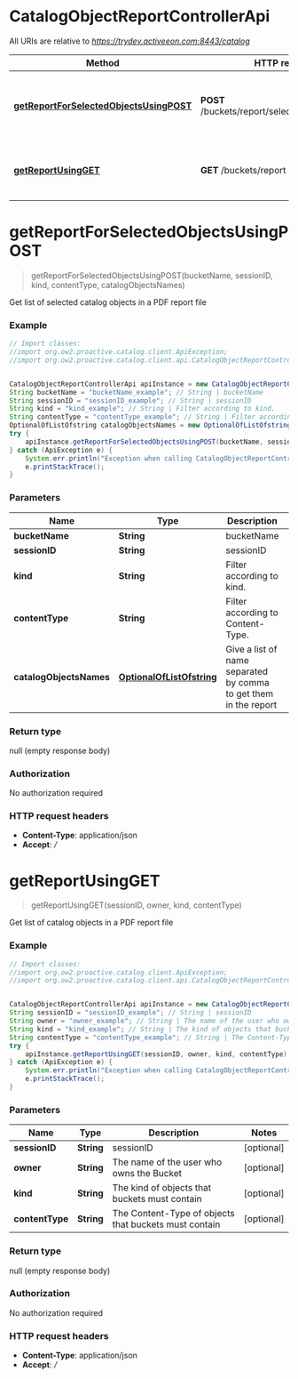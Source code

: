 # CatalogObjectReportControllerApi

All URIs are relative to *https://trydev.activeeon.com:8443/catalog*

Method | HTTP request | Description
------------- | ------------- | -------------
[**getReportForSelectedObjectsUsingPOST**](CatalogObjectReportControllerApi.md#getReportForSelectedObjectsUsingPOST) | **POST** /buckets/report/selected/{bucketName} | Get list of selected catalog objects in a PDF report file
[**getReportUsingGET**](CatalogObjectReportControllerApi.md#getReportUsingGET) | **GET** /buckets/report | Get list of catalog objects in a PDF report file


<a name="getReportForSelectedObjectsUsingPOST"></a>
# **getReportForSelectedObjectsUsingPOST**
> getReportForSelectedObjectsUsingPOST(bucketName, sessionID, kind, contentType, catalogObjectsNames)

Get list of selected catalog objects in a PDF report file

### Example
```java
// Import classes:
//import org.ow2.proactive.catalog.client.ApiException;
//import org.ow2.proactive.catalog.client.api.CatalogObjectReportControllerApi;


CatalogObjectReportControllerApi apiInstance = new CatalogObjectReportControllerApi();
String bucketName = "bucketName_example"; // String | bucketName
String sessionID = "sessionID_example"; // String | sessionID
String kind = "kind_example"; // String | Filter according to kind.
String contentType = "contentType_example"; // String | Filter according to Content-Type.
OptionalOfListOfstring catalogObjectsNames = new OptionalOfListOfstring(); // OptionalOfListOfstring | Give a list of name separated by comma to get them in the report
try {
    apiInstance.getReportForSelectedObjectsUsingPOST(bucketName, sessionID, kind, contentType, catalogObjectsNames);
} catch (ApiException e) {
    System.err.println("Exception when calling CatalogObjectReportControllerApi#getReportForSelectedObjectsUsingPOST");
    e.printStackTrace();
}
```

### Parameters

Name | Type | Description  | Notes
------------- | ------------- | ------------- | -------------
 **bucketName** | **String**| bucketName |
 **sessionID** | **String**| sessionID | [optional]
 **kind** | **String**| Filter according to kind. | [optional]
 **contentType** | **String**| Filter according to Content-Type. | [optional]
 **catalogObjectsNames** | [**OptionalOfListOfstring**](OptionalOfListOfstring.md)| Give a list of name separated by comma to get them in the report | [optional]

### Return type

null (empty response body)

### Authorization

No authorization required

### HTTP request headers

 - **Content-Type**: application/json
 - **Accept**: */*

<a name="getReportUsingGET"></a>
# **getReportUsingGET**
> getReportUsingGET(sessionID, owner, kind, contentType)

Get list of catalog objects in a PDF report file

### Example
```java
// Import classes:
//import org.ow2.proactive.catalog.client.ApiException;
//import org.ow2.proactive.catalog.client.api.CatalogObjectReportControllerApi;


CatalogObjectReportControllerApi apiInstance = new CatalogObjectReportControllerApi();
String sessionID = "sessionID_example"; // String | sessionID
String owner = "owner_example"; // String | The name of the user who owns the Bucket
String kind = "kind_example"; // String | The kind of objects that buckets must contain
String contentType = "contentType_example"; // String | The Content-Type of objects that buckets must contain
try {
    apiInstance.getReportUsingGET(sessionID, owner, kind, contentType);
} catch (ApiException e) {
    System.err.println("Exception when calling CatalogObjectReportControllerApi#getReportUsingGET");
    e.printStackTrace();
}
```

### Parameters

Name | Type | Description  | Notes
------------- | ------------- | ------------- | -------------
 **sessionID** | **String**| sessionID | [optional]
 **owner** | **String**| The name of the user who owns the Bucket | [optional]
 **kind** | **String**| The kind of objects that buckets must contain | [optional]
 **contentType** | **String**| The Content-Type of objects that buckets must contain | [optional]

### Return type

null (empty response body)

### Authorization

No authorization required

### HTTP request headers

 - **Content-Type**: application/json
 - **Accept**: */*

